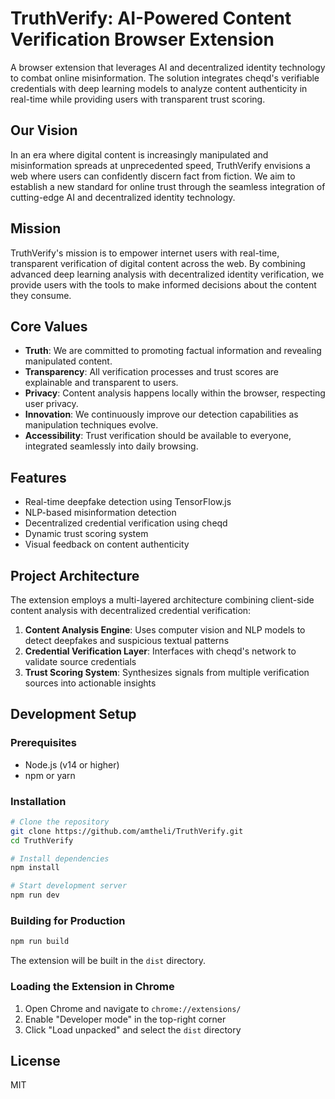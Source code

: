 # TruthVerify: AI-Powered Content Verification Browser Extension

A browser extension that leverages AI and decentralized identity technology to combat online misinformation. The solution integrates cheqd's verifiable credentials with deep learning models to analyze content authenticity in real-time while providing users with transparent trust scoring.

## Our Vision

In an era where digital content is increasingly manipulated and misinformation spreads at unprecedented speed, TruthVerify envisions a web where users can confidently discern fact from fiction. We aim to establish a new standard for online trust through the seamless integration of cutting-edge AI and decentralized identity technology.

## Mission

TruthVerify's mission is to empower internet users with real-time, transparent verification of digital content across the web. By combining advanced deep learning analysis with decentralized identity verification, we provide users with the tools to make informed decisions about the content they consume.

## Core Values

- **Truth**: We are committed to promoting factual information and revealing manipulated content.
- **Transparency**: All verification processes and trust scores are explainable and transparent to users.
- **Privacy**: Content analysis happens locally within the browser, respecting user privacy.
- **Innovation**: We continuously improve our detection capabilities as manipulation techniques evolve.
- **Accessibility**: Trust verification should be available to everyone, integrated seamlessly into daily browsing.

## Features

- Real-time deepfake detection using TensorFlow.js
- NLP-based misinformation detection
- Decentralized credential verification using cheqd
- Dynamic trust scoring system
- Visual feedback on content authenticity

## Project Architecture

The extension employs a multi-layered architecture combining client-side content analysis with decentralized credential verification:

1. **Content Analysis Engine**: Uses computer vision and NLP models to detect deepfakes and suspicious textual patterns
2. **Credential Verification Layer**: Interfaces with cheqd's network to validate source credentials
3. **Trust Scoring System**: Synthesizes signals from multiple verification sources into actionable insights

## Development Setup

### Prerequisites

- Node.js (v14 or higher)
- npm or yarn

### Installation

```bash
# Clone the repository
git clone https://github.com/amtheli/TruthVerify.git
cd TruthVerify

# Install dependencies
npm install

# Start development server
npm run dev
```

### Building for Production

```bash
npm run build
```

The extension will be built in the `dist` directory.

### Loading the Extension in Chrome

1. Open Chrome and navigate to `chrome://extensions/`
2. Enable "Developer mode" in the top-right corner
3. Click "Load unpacked" and select the `dist` directory

## License

MIT 